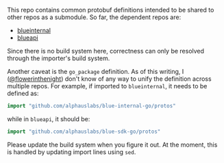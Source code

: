 This repo contains common protobuf definitions intended to be shared to other repos as a submodule. So far, the dependent repos are:

* [blueinternal](https://github.com/alphauslabs/blueinternal)
* [blueapi](https://github.com/alphauslabs/blueapi)

Since there is no build system here, correctness can only be resolved through the importer's build system.

Another caveat is the `go_package` definition. As of this writing, I ([@flowerinthenight](https://github.com/flowerinthenight)) don't know of any way to unify the definition across multiple repos. For example, if imported to `blueinternal`, it needs to be defined as:

```go
import "github.com/alphauslabs/blue-internal-go/protos"
```

while in `blueapi`, it should be:

```go
import "github.com/alphauslabs/blue-sdk-go/protos"
```

Please update the build system when you figure it out. At the moment, this is handled by updating import lines using `sed`.
